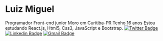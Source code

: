 # Luiz Miguel
Programador Front-end junior
Moro em Curitiba-PR
Tenho 16 anos
Estou estudando React.js, Html5, Css3, JavaScript e Bootstrap.
[![Twitter Badge](https://img.shields.io/badge/-@maffoozin-6633cc?style=flat-square&labelColor=6633cc&logo=twitter&logoColor=white&link=https://twitter.com/dieegosf)](https://twitter.com/Maffoozin)
[![Linkedin Badge](https://img.shields.io/badge/-Luiz%20Miguel-6633cc?style=flat-square&logo=Linkedin&logoColor=white&link=https://www.linkedin.com/in/diego-schell-fernandes/)](https://www.linkedin.com/in/luiz-miguel-8485431b0/)
[![Gmail Badge](https://img.shields.io/badge/-contatodev.luizmiguel@gmail.com-6633cc?style=flat-square&logo=Gmail&logoColor=white&link=mailto:diego.schell.f@gmail.com)](mailto:contatodev.luizmiguel@gmail.com)


